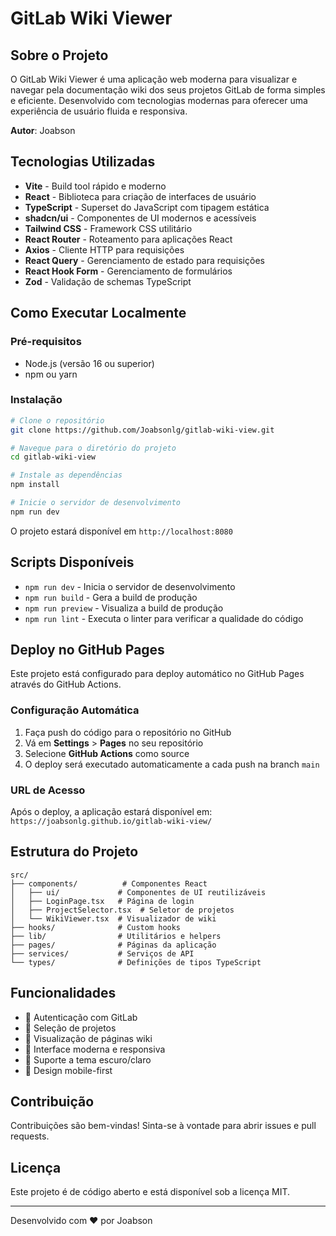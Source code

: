 # GitLab Wiki Viewer

## Sobre o Projeto

O GitLab Wiki Viewer é uma aplicação web moderna para visualizar e navegar pela documentação wiki dos seus projetos GitLab de forma simples e eficiente. Desenvolvido com tecnologias modernas para oferecer uma experiência de usuário fluida e responsiva.

**Autor**: Joabson

## Tecnologias Utilizadas

- **Vite** - Build tool rápido e moderno
- **React** - Biblioteca para criação de interfaces de usuário
- **TypeScript** - Superset do JavaScript com tipagem estática
- **shadcn/ui** - Componentes de UI modernos e acessíveis
- **Tailwind CSS** - Framework CSS utilitário
- **React Router** - Roteamento para aplicações React
- **Axios** - Cliente HTTP para requisições
- **React Query** - Gerenciamento de estado para requisições
- **React Hook Form** - Gerenciamento de formulários
- **Zod** - Validação de schemas TypeScript

## Como Executar Localmente

### Pré-requisitos

- Node.js (versão 16 ou superior)
- npm ou yarn

### Instalação

```bash
# Clone o repositório
git clone https://github.com/Joabsonlg/gitlab-wiki-view.git

# Navegue para o diretório do projeto
cd gitlab-wiki-view

# Instale as dependências
npm install

# Inicie o servidor de desenvolvimento
npm run dev
```

O projeto estará disponível em `http://localhost:8080`

## Scripts Disponíveis

- `npm run dev` - Inicia o servidor de desenvolvimento
- `npm run build` - Gera a build de produção
- `npm run preview` - Visualiza a build de produção
- `npm run lint` - Executa o linter para verificar a qualidade do código

## Deploy no GitHub Pages

Este projeto está configurado para deploy automático no GitHub Pages através do GitHub Actions.

### Configuração Automática

1. Faça push do código para o repositório no GitHub
2. Vá em **Settings** > **Pages** no seu repositório
3. Selecione **GitHub Actions** como source
4. O deploy será executado automaticamente a cada push na branch `main`

### URL de Acesso

Após o deploy, a aplicação estará disponível em:
`https://joabsonlg.github.io/gitlab-wiki-view/`

## Estrutura do Projeto

```
src/
├── components/          # Componentes React
│   ├── ui/             # Componentes de UI reutilizáveis
│   ├── LoginPage.tsx   # Página de login
│   ├── ProjectSelector.tsx  # Seletor de projetos
│   └── WikiViewer.tsx  # Visualizador de wiki
├── hooks/              # Custom hooks
├── lib/                # Utilitários e helpers
├── pages/              # Páginas da aplicação
├── services/           # Serviços de API
└── types/              # Definições de tipos TypeScript
```

## Funcionalidades

- 🔐 Autenticação com GitLab
- 📁 Seleção de projetos
- 📖 Visualização de páginas wiki
- 🎨 Interface moderna e responsiva
- 🌙 Suporte a tema escuro/claro
- 📱 Design mobile-first

## Contribuição

Contribuições são bem-vindas! Sinta-se à vontade para abrir issues e pull requests.

## Licença

Este projeto é de código aberto e está disponível sob a licença MIT.

---

Desenvolvido com ❤️ por Joabson

